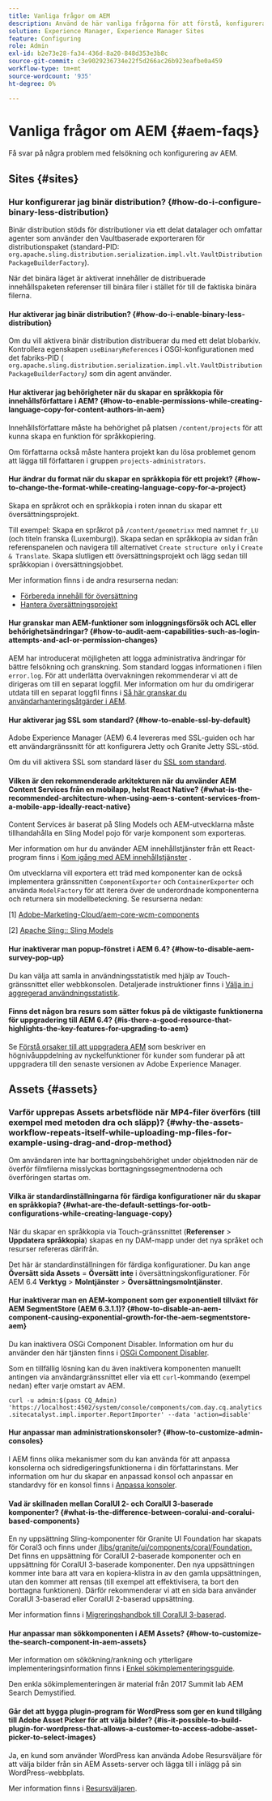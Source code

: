 ```yaml
---
title: Vanliga frågor om AEM
description: Använd de här vanliga frågorna för att förstå, konfigurera och felsöka vanliga arbetsflöden och problem i AEM.
solution: Experience Manager, Experience Manager Sites
feature: Configuring
role: Admin
exl-id: b2e73e28-fa34-436d-8a20-848d353e3b8c
source-git-commit: c3e9029236734e22f5d266ac26b923eafbe0a459
workflow-type: tm+mt
source-wordcount: '935'
ht-degree: 0%

---
```


# Vanliga frågor om AEM {#aem-faqs}

Få svar på några problem med felsökning och konfigurering av AEM.

## Sites {#sites}

### Hur konfigurerar jag binär distribution? {#how-do-i-configure-binary-less-distribution}

Binär distribution stöds för distributioner via ett delat datalager och omfattar agenter som använder den Vaultbaserade exporteraren för distributionspaket (standard-PID: `org.apache.sling.distribution.serialization.impl.vlt.VaultDistributionPackageBuilderFactory`).

När det binära läget är aktiverat innehåller de distribuerade innehållspaketen referenser till binära filer i stället för till de faktiska binära filerna.

#### Hur aktiverar jag binär distribution? {#how-do-i-enable-binary-less-distribution}

Om du vill aktivera binär distribution distribuerar du med ett delat blobarkiv.
Kontrollera egenskapen `useBinaryReferences` i OSGI-konfigurationen med det fabriks-PID ( `org.apache.sling.distribution.serialization.impl.vlt.VaultDistributionPackageBuilderFactory`*)* som din agent använder.

#### Hur aktiverar jag behörigheter när du skapar en språkkopia för innehållsförfattare i AEM? {#how-to-enable-permissions-while-creating-language-copy-for-content-authors-in-aem}

Innehållsförfattare måste ha behörighet på platsen `/content/projects` för att kunna skapa en funktion för språkkopiering.

Om författarna också måste hantera projekt kan du lösa problemet genom att lägga till författaren i gruppen `projects-administrators`.

#### Hur ändrar du format när du skapar en språkkopia för ett projekt? {#how-to-change-the-format-while-creating-language-copy-for-a-project}

Skapa en språkrot och en språkkopia i roten innan du skapar ett översättningsprojekt.

Till exempel:
Skapa en språkrot på `/content/geometrixx` med namnet `fr_LU` (och titeln franska (Luxemburg)). Skapa sedan en språkkopia av sidan från referenspanelen och navigera till alternativet `Create structure only` i `Create & Translate`. Skapa slutligen ett översättningsprojekt och lägg sedan till språkkopian i översättningsjobbet.

Mer information finns i de andra resurserna nedan:

* [Förbereda innehåll för översättning](/help/sites-administering/tc-prep.md)
* [Hantera översättningsprojekt](/help/sites-administering/tc-manage.md)

#### Hur granskar man AEM-funktioner som inloggningsförsök och ACL eller behörighetsändringar? {#how-to-audit-aem-capabilities-such-as-login-attempts-and-acl-or-permission-changes}

AEM har introducerat möjligheten att logga administrativa ändringar för bättre felsökning och granskning. Som standard loggas informationen i filen `error.log`. För att underlätta övervakningen rekommenderar vi att de dirigeras om till en separat loggfil.
Mer information om hur du omdirigerar utdata till en separat loggfil finns i [Så här granskar du användarhanteringsåtgärder i AEM](/help/sites-administering/audit-user-management-operations.md).

#### Hur aktiverar jag SSL som standard? {#how-to-enable-ssl-by-default}

Adobe Experience Manager (AEM) 6.4 levereras med SSL-guiden och har ett användargränssnitt för att konfigurera Jetty och Granite Jetty SSL-stöd.

Om du vill aktivera SSL som standard läser du [SSL som standard](/help/sites-administering/ssl-by-default.md).

#### Vilken är den rekommenderade arkitekturen när du använder AEM Content Services från en mobilapp, helst React Native? {#what-is-the-recommended-architecture-when-using-aem-s-content-services-from-a-mobile-app-ideally-react-native}

Content Services är baserat på Sling Models och AEM-utvecklarna måste tillhandahålla en Sling Model pojo för varje komponent som exporteras.

Mer information om hur du använder AEM innehållstjänster från ett React-program finns i [Kom igång med AEM innehållstjänster](https://helpx.adobe.com/experience-manager/kt/sites/using/content-services-tutorial-use.html) .

Om utvecklarna vill exportera ett träd med komponenter kan de också implementera gränssnitten `ComponentExporter` och `ContainerExporter` och använda `ModelFactory` för att iterera över de underordnade komponenterna och returnera sin modellbeteckning. Se resurserna nedan:

[1] [Adobe-Marketing-Cloud/aem-core-wcm-components](https://github.com/Adobe-Marketing-Cloud/aem-core-wcm-components/blob/master/bundles/core/src/main/java/com/adobe/cq/wcm/core/components/internal/models/v1/PageImpl.java#L245)

[2] [Apache Sling:: Sling Models](https://sling.apache.org/documentation/bundles/models.html)

#### Hur inaktiverar man popup-fönstret i AEM 6.4? {#how-to-disable-aem-survey-pop-up}

Du kan välja att samla in användningsstatistik med hjälp av Touch-gränssnittet eller webbkonsolen. Detaljerade instruktioner finns i [Välja in i aggregerad användningsstatistik](/help/sites-deploying/opt-in-aggregated-usage-statistics.md).

#### Finns det någon bra resurs som sätter fokus på de viktigaste funktionerna för uppgradering till AEM 6.4? {#is-there-a-good-resource-that-highlights-the-key-features-for-upgrading-to-aem}

Se [Förstå orsaker till att uppgradera AEM](https://helpx.adobe.com/experience-manager/kt/platform-repository/using/upgrade-aem-article-understand.html) som beskriver en högnivåuppdelning av nyckelfunktioner för kunder som funderar på att uppgradera till den senaste versionen av Adobe Experience Manager.

## Assets {#assets}

### Varför upprepas Assets arbetsflöde när MP4-filer överförs (till exempel med metoden dra och släpp)? {#why-the-assets-workflow-repeats-itself-while-uploading-mp-files-for-example-using-drag-and-drop-method}

Om användaren inte har borttagningsbehörighet under objektnoden när de överför filmfilerna misslyckas borttagningssegmentnoderna och överföringen startas om.

#### Vilka är standardinställningarna för färdiga konfigurationer när du skapar en språkkopia? {#what-are-the-default-settings-for-ootb-configurations-while-creating-language-copy}

När du skapar en språkkopia via Touch-gränssnittet (**Referenser** > **Uppdatera språkkopia**) skapas en ny DAM-mapp under det nya språket och resurser refereras därifrån.

Det här är standardinställningen för färdiga konfigurationer. Du kan ange **Översätt sida Assets** = **Översätt inte** i översättningskonfigurationer.
För AEM 6.4 **Verktyg** > **Molntjänster** > **Översättningsmolntjänster**.

#### Hur inaktiverar man en AEM-komponent som ger exponentiell tillväxt för AEM SegmentStore (AEM 6.3.1.1)? {#how-to-disable-an-aem-component-causing-exponential-growth-for-the-aem-segmentstore-aem}

Du kan inaktivera OSGi Component Disabler. Information om hur du använder den här tjänsten finns i [OSGi Component Disabler](https://adobe-consulting-services.github.io/acs-aem-commons/features/osgi-disablers/component-disabler/index.html).

Som en tillfällig lösning kan du även inaktivera komponenten manuellt antingen via användargränssnittet eller via ett `curl`-kommando (exempel nedan) efter varje omstart av AEM.

`curl -u admin:$(pass CQ_Admin) 'https://localhost:4502/system/console/components/com.day.cq.analytics.sitecatalyst.impl.importer.ReportImporter' --data 'action=disable'`

#### Hur anpassar man administrationskonsoler? {#how-to-customize-admin-consoles}

I AEM finns olika mekanismer som du kan använda för att anpassa konsolerna och sidredigeringsfunktionerna i din författarinstans. Mer information om hur du skapar en anpassad konsol och anpassar en standardvy för en konsol finns i [Anpassa konsoler](/help/sites-developing/customizing-consoles-touch.md).

#### Vad är skillnaden mellan CoralUI 2- och CoralUI 3-baserade komponenter? {#what-is-the-difference-between-coralui-and-coralui-based-components}

En ny uppsättning Sling-komponenter för Granite UI Foundation har skapats för Coral3 och finns under [/libs/granite/ui/components/coral/Foundation.](https://helpx.adobe.com/experience-manager/6-5/sites/developing/using/reference-materials/granite-ui/api/jcr_root/libs/granite/ui/components/coral/foundation/server.html) Det finns en uppsättning för CoralUI 2-baserade komponenter och en uppsättning för CoralUI 3-baserade komponenter. Den nya uppsättningen kommer inte bara att vara en kopiera-klistra in av den gamla uppsättningen, utan den kommer att rensas (till exempel att effektivisera, ta bort den borttagna funktionen). Därför rekommenderar vi att en sida bara använder CoralUI 3-baserad eller CoralUI 2-baserad uppsättning.

Mer information finns i [Migreringshandbok till CoralUI 3-baserad](https://helpx.adobe.com/experience-manager/6-5/sites/developing/using/reference-materials/granite-ui/api/jcr_root/libs/granite/ui/components/legacy/coral2/migration.html).

#### Hur anpassar man sökkomponenten i AEM Assets? {#how-to-customize-the-search-component-in-aem-assets}

Mer information om sökökning/rankning och ytterligare implementeringsinformation finns i [Enkel sökimplementeringsguide](https://helpx.adobe.com/experience-manager/kt/sites/using/search-tutorial-develop.html).

Den enkla sökimplementeringen är material från 2017 Summit lab AEM Search Demystified.

#### Går det att bygga plugin-program för WordPress som ger en kund tillgång till Adobe Asset Picker för att välja bilder? {#is-it-possible-to-build-plugin-for-wordpress-that-allows-a-customer-to-access-adobe-asset-picker-to-select-images}

Ja, en kund som använder WordPress kan använda Adobe Resursväljare för att välja bilder från sin AEM Assets-server och lägga till i inlägg på sin WordPress-webbplats.

Mer information finns i [Resursväljaren](../assets/search-assets.md#assetpicker).
